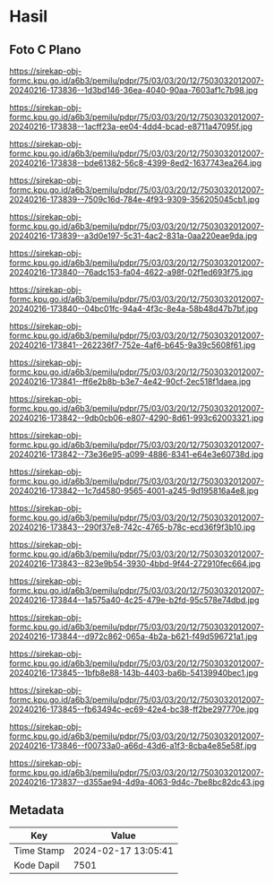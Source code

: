 # Hasil

## Foto C Plano

https://sirekap-obj-formc.kpu.go.id/a6b3/pemilu/pdpr/75/03/03/20/12/7503032012007-20240216-173836--1d3bd146-36ea-4040-90aa-7603af1c7b98.jpg

https://sirekap-obj-formc.kpu.go.id/a6b3/pemilu/pdpr/75/03/03/20/12/7503032012007-20240216-173838--1acff23a-ee04-4dd4-bcad-e8711a47095f.jpg

https://sirekap-obj-formc.kpu.go.id/a6b3/pemilu/pdpr/75/03/03/20/12/7503032012007-20240216-173838--bde61382-56c8-4399-8ed2-1637743ea264.jpg

https://sirekap-obj-formc.kpu.go.id/a6b3/pemilu/pdpr/75/03/03/20/12/7503032012007-20240216-173839--7509c16d-784e-4f93-9309-356205045cb1.jpg

https://sirekap-obj-formc.kpu.go.id/a6b3/pemilu/pdpr/75/03/03/20/12/7503032012007-20240216-173839--a3d0e197-5c31-4ac2-831a-0aa220eae9da.jpg

https://sirekap-obj-formc.kpu.go.id/a6b3/pemilu/pdpr/75/03/03/20/12/7503032012007-20240216-173840--76adc153-fa04-4622-a98f-02f1ed693f75.jpg

https://sirekap-obj-formc.kpu.go.id/a6b3/pemilu/pdpr/75/03/03/20/12/7503032012007-20240216-173840--04bc01fc-94a4-4f3c-8e4a-58b48d47b7bf.jpg

https://sirekap-obj-formc.kpu.go.id/a6b3/pemilu/pdpr/75/03/03/20/12/7503032012007-20240216-173841--262236f7-752e-4af6-b645-9a39c5608f61.jpg

https://sirekap-obj-formc.kpu.go.id/a6b3/pemilu/pdpr/75/03/03/20/12/7503032012007-20240216-173841--ff6e2b8b-b3e7-4e42-90cf-2ec518f1daea.jpg

https://sirekap-obj-formc.kpu.go.id/a6b3/pemilu/pdpr/75/03/03/20/12/7503032012007-20240216-173842--9db0cb06-e807-4290-8d61-993c62003321.jpg

https://sirekap-obj-formc.kpu.go.id/a6b3/pemilu/pdpr/75/03/03/20/12/7503032012007-20240216-173842--73e36e95-a099-4886-8341-e64e3e60738d.jpg

https://sirekap-obj-formc.kpu.go.id/a6b3/pemilu/pdpr/75/03/03/20/12/7503032012007-20240216-173842--1c7d4580-9565-4001-a245-9d195816a4e8.jpg

https://sirekap-obj-formc.kpu.go.id/a6b3/pemilu/pdpr/75/03/03/20/12/7503032012007-20240216-173843--290f37e8-742c-4765-b78c-ecd36f9f3b10.jpg

https://sirekap-obj-formc.kpu.go.id/a6b3/pemilu/pdpr/75/03/03/20/12/7503032012007-20240216-173843--823e9b54-3930-4bbd-9f44-272910fec664.jpg

https://sirekap-obj-formc.kpu.go.id/a6b3/pemilu/pdpr/75/03/03/20/12/7503032012007-20240216-173844--1a575a40-4c25-479e-b2fd-95c578e74dbd.jpg

https://sirekap-obj-formc.kpu.go.id/a6b3/pemilu/pdpr/75/03/03/20/12/7503032012007-20240216-173844--d972c862-065a-4b2a-b621-f49d596721a1.jpg

https://sirekap-obj-formc.kpu.go.id/a6b3/pemilu/pdpr/75/03/03/20/12/7503032012007-20240216-173845--1bfb8e88-143b-4403-ba6b-54139940bec1.jpg

https://sirekap-obj-formc.kpu.go.id/a6b3/pemilu/pdpr/75/03/03/20/12/7503032012007-20240216-173845--fb63494c-ec69-42e4-bc38-ff2be297770e.jpg

https://sirekap-obj-formc.kpu.go.id/a6b3/pemilu/pdpr/75/03/03/20/12/7503032012007-20240216-173846--f00733a0-a66d-43d6-a1f3-8cba4e85e58f.jpg

https://sirekap-obj-formc.kpu.go.id/a6b3/pemilu/pdpr/75/03/03/20/12/7503032012007-20240216-173837--d355ae94-4d9a-4063-9d4c-7be8bc82dc43.jpg


## Metadata

| Key        | Value               |
| ---------- | ------------------- |
| Time Stamp | 2024-02-17 13:05:41 |
| Kode Dapil | 7501                |



